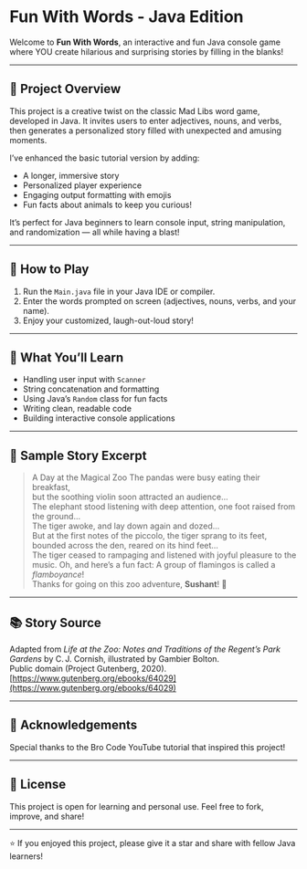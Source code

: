 # Fun With Words - Java Edition

Welcome to **Fun With Words**, an interactive and fun Java console game where YOU create hilarious and surprising stories by filling in the blanks!

---

## 🎯 Project Overview

This project is a creative twist on the classic Mad Libs word game, developed in Java. It invites users to enter adjectives, nouns, and verbs, then generates a personalized story filled with unexpected and amusing moments.

I’ve enhanced the basic tutorial version by adding:

- A longer, immersive story  
- Personalized player experience  
- Engaging output formatting with emojis  
- Fun facts about animals to keep you curious!  

It’s perfect for Java beginners to learn console input, string manipulation, and randomization — all while having a blast!

---

## 🚀 How to Play

1. Run the `Main.java` file in your Java IDE or compiler.  
2. Enter the words prompted on screen (adjectives, nouns, verbs, and your name).  
3. Enjoy your customized, laugh-out-loud story!  

---

## 🧠 What You’ll Learn

- Handling user input with `Scanner`  
- String concatenation and formatting  
- Using Java’s `Random` class for fun facts  
- Writing clean, readable code  
- Building interactive console applications

---

## 📖 Sample Story Excerpt

> A Day at the Magical Zoo
> The pandas were busy eating their breakfast,  
> but the soothing violin soon attracted an audience...  
> The elephant stood listening with deep attention, one foot raised from the ground...  
> The tiger awoke, and lay down again and dozed...  
> But at the first notes of the piccolo, the tiger sprang to its feet,  
> bounded across the den, reared on its hind feet...  
> The tiger ceased to rampaging and listened with joyful pleasure to the music. 
> Oh, and here’s a fun fact: A group of flamingos is called a *flamboyance*!  
> Thanks for going on this zoo adventure, **Sushant**! 🐯
---

## 📚 Story Source

Adapted from *Life at the Zoo: Notes and Traditions of the Regent’s Park Gardens* by C. J. Cornish, illustrated by Gambier Bolton.  
Public domain (Project Gutenberg, 2020).  
[https://www.gutenberg.org/ebooks/64029](https://www.gutenberg.org/ebooks/64029)

---

## 🙏 Acknowledgements

Special thanks to the Bro Code YouTube tutorial that inspired this project!

---

## 📂 License

This project is open for learning and personal use. Feel free to fork, improve, and share!

---

⭐ If you enjoyed this project, please give it a star and share with fellow Java learners!
